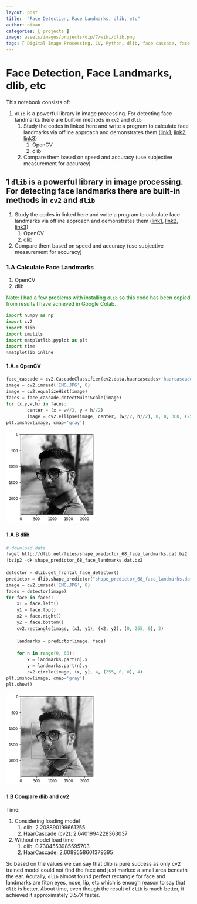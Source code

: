 ```yaml
---
layout: post
title:  "Face Detection, Face Landmarks, dlib, etc"
author: nikan
categories: [ projects ]
image: assets/images/projects/dip/7/wiki/dlib.png
tags: [ Digital Image Processing, CV, Python, dlib, face cascade, face landmarks, face detection]
---
```


# Face Detection, Face Landmarks, dlib, etc
This notebook consists of:
1. `dlib` is a powerful library in image processing. For detecting face landmarks there are built-in methods in `cv2` and `dlib`
    1. Study the codes in linked here and write a program to calculate face landmarks via offline approach and demonstrates them ([link1](https://www.learnopencv.com/facemark-facial-landmark-detection-using-opencv/), [link2](https://towardsdatascience.com/facial-mapping-landmarks-with-dlib-python-160abcf7d672), [link3](https://www.pyimagesearch.com/2017/04/03/facial-landmarks-dlib-opencv-python/))
        1. OpenCV
        2. dlib
    2. Compare them based on speed and accuracy (use subjective measurement for accuracy)

## 1 `dlib` is a powerful library in image processing. For detecting face landmarks there are built-in methods in `cv2` and `dlib`
1. Study the codes in linked here and write a program to calculate face landmarks via offline approach and demonstrates them ([link1](https://www.learnopencv.com/facemark-facial-landmark-detection-using-opencv/), [link2](https://towardsdatascience.com/facial-mapping-landmarks-with-dlib-python-160abcf7d672), [link3](https://www.pyimagesearch.com/2017/04/03/facial-landmarks-dlib-opencv-python/))
    1. OpenCV
    2. dlib
2. Compare them based on speed and accuracy (use subjective measurement for accuracy)

### 1.A Calculate Face Landmarks
1. OpenCV
2. dlib

<font color='green'>Note: I had a few problems with installing `dlib` so this code has been copied from results I have achieved in Google Colab.</font>


```python
import numpy as np
import cv2
import dlib
import imutils
import matplotlib.pyplot as plt
import time
%matplotlib inline
```

#### 1.A.a OpenCV


```python
face_cascade = cv2.CascadeClassifier(cv2.data.haarcascades+'haarcascade_frontalface_alt.xml')
image = cv2.imread('IMG.JPG', 0)
image = cv2.equalizeHist(image)
faces = face_cascade.detectMultiScale(image)
for (x,y,w,h) in faces:
        center = (x + w//2, y + h//2)
        image = cv2.ellipse(image, center, (w//2, h//2), 0, 0, 360, (255, 0, 0), 4)
plt.imshow(image, cmap='gray')
```

![cv result](/assets/images/projects/dip/7/wiki/cv.png)

#### 1.A.B dlib


```python
# download data
!wget http://dlib.net/files/shape_predictor_68_face_landmarks.dat.bz2
!bzip2 -dk shape_predictor_68_face_landmarks.dat.bz2

detector = dlib.get_frontal_face_detector()
predictor = dlib.shape_predictor("shape_predictor_68_face_landmarks.dat")
image = cv2.imread('IMG.JPG', 0)
faces = detector(image)
for face in faces:
    x1 = face.left()
    y1 = face.top()
    x2 = face.right()
    y2 = face.bottom()
    cv2.rectangle(image, (x1, y1), (x2, y2), (0, 255, 0), 3)

    landmarks = predictor(image, face)

    for n in range(0, 68):
        x = landmarks.part(n).x
        y = landmarks.part(n).y
        cv2.circle(image, (x, y), 4, (255, 0, 0), 4)
plt.imshow(image, cmap='gray')
plt.show()
```

![dlib result](/assets/images/projects/dip/7/wiki/dlib.png)

#### 1.B Compare dlib and cv2

Time:
1. Considering loading model
    1. dlib: 2.208890199661255
    2. HaarCascade (cv2): 2.6401994228363037
2. Without model load time
    1. dlib: 0.7304553985595703
    2. HaarCascade: 2.6089558601379395

So based on the values we can say that dlib is pure success as only cv2 trained model could not find the face and just marked a small area beneath the ear.
Acutally, `dlib` almost found perfect rectangle for face and landmarks are fiton eyes, nose, lip, etc which is enough reason to say that `dlib` is better.
About time, even though the result of `dlib` is much better, it achieved it approximately 3.57X faster.
